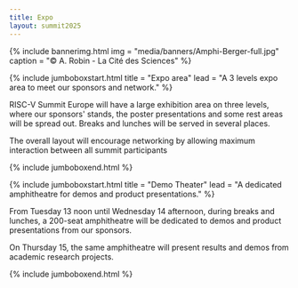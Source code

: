 ```yaml
---
title: Expo
layout: summit2025
---
```


{% include bannerimg.html 
    img = "media/banners/Amphi-Berger-full.jpg"
    caption = "&copy; A. Robin - La Cité des Sciences"
%}

{% include jumboboxstart.html 
    title = "Expo area"
    lead = "A 3 levels expo area to meet our sponsors and network."
%}

RISC-V Summit Europe will have a large exhibition area on three
levels, where our sponsors' stands, the poster presentations and some
rest areas will be spread out. Breaks and lunches will be served in
several places.

The overall layout will encourage networking by allowing maximum
interaction between all summit participants

{% include jumboboxend.html %}

{% include jumboboxstart.html 
    title = "Demo Theater"
    lead = "A dedicated amphitheatre for demos and product presentations."
%}

From Tuesday 13 noon until Wednesday 14 afternoon, during breaks and
lunches, a 200-seat amphitheatre will be dedicated to demos and
product presentations from our sponsors.

On Thursday 15, the same amphitheatre will present results and demos
from academic research projects.

{% include jumboboxend.html %}
